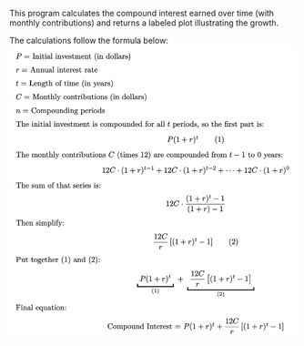 This program calculates the compound interest earned over time (with monthly contributions) and returns a labeled plot illustrating the growth.

The calculations follow the formula below:
![Compound Interest Formula.png](Compound-interest-formula.png)


